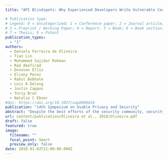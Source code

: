 ```yaml
---
title: "API Blindspots: Why Experienced Developers Write Vulnerable Code"

# Publication type.
# Legend: 0 = Uncategorized; 1 = Conference paper; 2 = Journal article;
# 3 = Preprint / Working Paper; 4 = Report; 5 = Book; 6 = Book section;
# 7 = Thesis; 8 = Patent
publication_types:
  - "1"
authors:
  - Daniela Ferreira de Oliveira
  - Tian Lin
  - Muhammad Sajidur Rahman
  - Rad Akefirad
  - Donovan Ellis
  - Eliany Perez
  - Rahul Bobhate
  - Lois A Delong
  - Justin Cappos
  - Yuriy Brun
  - Natalie C Ebner
#doi: https://doi.org/10.1037/xap0000426
publication: "14th Symposium on Usable Privacy and Security"
abstract: "Despite the best efforts of the security community, security vul-nerabilities in software are still prevalent, with new vulnerabili-ties reported daily and older ones stubbornly repeating themselves. One potential source of these vulnerabilities is shortcomings in the used language and library APIs. Developers tend to trust APIs, but can misunderstand or misuse them, introducing vulnerabilities. We call the causes of such misuse blindspots. In this paper, we study API blindspots from the developers' perspective to: (1) determine the extent to which developers can detect API blindspots in code and (2) examine the extent to which developer characteristics (i.e., perception of code correctness, familiarity with code, confidence, professional experience, cognitive function, and personality) affect this capability. We conducted a study with 109 developers from four countries solving programming puzzles that involve Java APIs known to contain blindspots. We find that (1) The presence of blindspots correlated negatively with the developers' accuracy in answering implicit security questions and the developers' ability to identify potential security concerns in the code. This effect was more pronounced for I/O-related APIs and for puzzles with higher cyclomatic complexity. (2) Higher cognitive functioning and more programming experience did not predict better ability to detect API blindspots. (3) Developers exhibiting greater openness as a personality trait were more likely to detect API blindspots. This study has the potential to advance API security in (1) design, implementation , and testing of new APIs; (2) addressing blindspots in legacy APIs; (3) development of novel methods for developer recruitment and training based on cognitive and personality assessments; and (4) improvement of software development processes (e.g., establishment of security and functionality teams)."
url: content/publication/Oliveira et al., 2018/Oliveira.pdf
draft: false
featured: true
image:
  filename: ""
  focal_point: Smart
  preview_only: false
date: 2018-01-03T21:00:00.000Z
---
```

